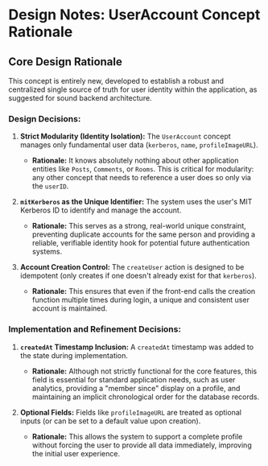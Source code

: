 # Design Notes: UserAccount Concept Rationale

## Core Design Rationale

This concept is entirely new, developed to establish a robust and centralized single source of truth for user identity within the application, as suggested for sound backend architecture.

### Design Decisions:

1.  **Strict Modularity (Identity Isolation):** The `UserAccount` concept manages only fundamental user data (`kerberos`, `name`, `profileImageURL`).
    * **Rationale:** It knows absolutely nothing about other application entities like `Posts`, `Comments`, or `Rooms`. This is critical for modularity: any other concept that needs to reference a user does so only via the `userID`.

2.  **`mitKerberos` as the Unique Identifier:** The system uses the user's MIT Kerberos ID to identify and manage the account.
    * **Rationale:** This serves as a strong, real-world unique constraint, preventing duplicate accounts for the same person and providing a reliable, verifiable identity hook for potential future authentication systems.

3.  **Account Creation Control:** The `createUser` action is designed to be idempotent (only creates if one doesn't already exist for that `kerberos`).
    * **Rationale:** This ensures that even if the front-end calls the creation function multiple times during login, a unique and consistent user account is maintained.

### Implementation and Refinement Decisions:

1.  **`createdAt` Timestamp Inclusion:** A `createdAt` timestamp was added to the state during implementation.
    * **Rationale:** Although not strictly functional for the core features, this field is essential for standard application needs, such as user analytics, providing a "member since" display on a profile, and maintaining an implicit chronological order for the database records.

2.  **Optional Fields:** Fields like `profileImageURL` are treated as optional inputs (or can be set to a default value upon creation).
    * **Rationale:** This allows the system to support a complete profile without forcing the user to provide all data immediately, improving the initial user experience.
